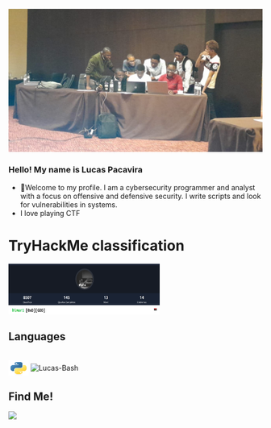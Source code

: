 <p align="center">
  <img src="grupo.jpg">
</p>
 
### Hello! My name is Lucas Pacavira

- 🔭Welcome to my profile. I am a cybersecurity programmer and analyst with a focus on offensive and defensive security. I write scripts and look for vulnerabilities in systems.
- I love playing CTF

 # TryHackMe classification
<img src="tryhackme.png" width="300" height="100">


## Languages

<div style="display: inline_block"><br>
  <img align="center" alt="Lucas-Python" height="30" width="40" src="https://raw.githubusercontent.com/devicons/devicon/master/icons/python/python-original.svg">
  <img align="center" alt="Lucas-Bash" height="30" width="40" src="https://cdn.jsdelivr.net/gh/devicons/devicon/icons/bash/bash-original.svg">
  </div>

 
  
## Find Me!

<div> 
  <a href="https://www.linkedin.com/in/lucas-pacavira-sec/" target="_blank"><img src="https://img.shields.io/badge/-LinkedIn-%230077B5?style=for-the-badge&logo=linkedin&logoColor=white" target="_blank"></a> 

